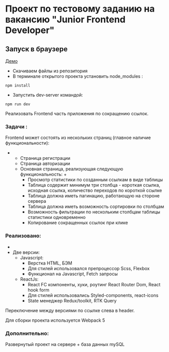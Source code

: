 # Проект по тестовому заданию на вакансию "Junior Frontend Developer"

## Запуск в браузере

[Демо](short.mich-man.ru)

- Скачиваем файлы из репозитория
- В терминале открытого проекта установить node_modules :

```
npm install
```

- Запустить dev-server командой:
```
npm run dev
```

Реализовать Frontend часть приложения по сокращению ссылок.
### Задачи :

Frontend может состоять из нескольких страниц (главное наличие функциональности):

+
  - Страница регистрации
  - Страница авторизации
  - Основная страница, реализующая следующую функциональность:
    + 
      - Просмотр статистики по созданным ссылкам в виде таблицы
      - Таблица содержит минимум три столбца - короткая ссылка, исходная ссылка, количество переходов по короткой ссылке
      - Таблица должна иметь пагинацию, работающую на стороне сервера
      - Таблица должна иметь возможность сортировки по столбцам
      - Возможность фильтрации по нескольким столбцам таблицы статистики одновременно
      - Копирование сокращенных ссылок при клике
   
### Реализовано:
 -
 - Две версии:
   + Javascript:
     - Верстка HTML, БЭМ
     - Для стилей использовался препроцессор Scss, Flexbox
     - Функционал на Javascript, Fetch запросы
   + ReactJs:
     - React FC компоненты, хуки, роутинг React Router Dom, React hook form
     - Для стилей использовались Styled-components, react-icons
     - State менеджер Redux/toolkit, RTK Query

Переключение между версиями по ссылке слева в header.

Для сборки проекта используется Webpack 5

### Дополнительно:

Развернутый проект на сервере + база данных mySQL



